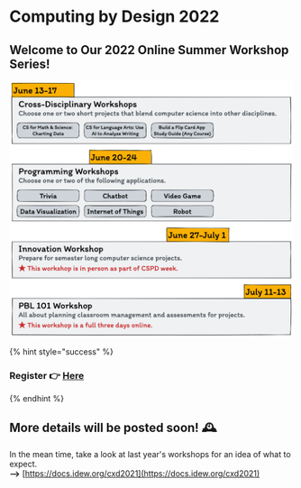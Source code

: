 # Computing by Design 2022

## Welcome to Our 2022 Online Summer Workshop Series!

![](.gitbook/assets/schedule.png)

{% hint style="success" %}
### Register 👉 [Here](https://iu.co1.qualtrics.com/jfe/form/SV\_43h61F7ieHxzRC6)
{% endhint %}

## More details will be posted soon! 🕰

In the mean time, take a look at last year's workshops for an idea of what to expect.\
**-->** [https://docs.idew.org/cxd2021](https://docs.idew.org/cxd2021)

